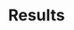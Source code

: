 ---
layout: inner
position: left
title: 'Results'
# date: 2016-02-20 21:15:00
# categories: development design
# tags: Jekyll Sass Bootstrap
# featured_image: '/img/posts/04_phantom-jekyll-1130x864-2x.png'
# project_link: 'https://github.com/jamigibbs'
# button_icon: 'flask'
# button_text: 'Visit Project'
lead_text: "Sample text for the results to our project."
---